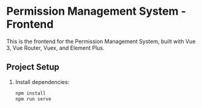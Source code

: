 # Permission Management System - Frontend

This is the frontend for the Permission Management System, built with Vue 3, Vue Router, Vuex, and Element Plus.

## Project Setup

1. Install dependencies:
   ```bash
   npm install
   npm run serve